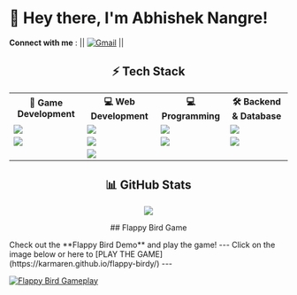 # 👋 Hey there, I'm Abhishek Nangre!  
  **Connect with me** :
|| [![Gmail](https://img.shields.io/badge/Gmail-D14836?style=for-the-badge&logo=gmail&logoColor=white)](mailto:tunqwb@gmail.com)  ||

<h2 align="center">⚡ Tech Stack</h2>

<p align="center">
  <table>
    <tr>
      <th>🚀 <strong>Game Development</strong></th>
      <th>💻 <strong>Web Development</strong></th>
      <th>💻 <strong>Programming</strong></th>
      <th>🛠 <strong>Backend & Database</strong></th>
    </tr>
    <tr>
      <td><img src="https://img.shields.io/badge/Unreal%20Engine-000?style=flat&logo=unreal-engine&logoColor=white"/></td>
      <td><img src="https://img.shields.io/badge/HTML5-E34F26?style=flat&logo=html5&logoColor=white"/></td>
      <td><img src="https://img.shields.io/badge/Python-3776AB?style=flat&logo=python&logoColor=white"/></td>
      <td><img src="https://img.shields.io/badge/Node.js-339933?style=flat&logo=node.js&logoColor=white"/></td>
    </tr>
    <tr>
      <td><img src="https://img.shields.io/badge/Blender-F5792A?style=flat&logo=blender&logoColor=white"/></td>
      <td><img src="https://img.shields.io/badge/CSS3-1572B6?style=flat&logo=css3&logoColor=white"/></td>
      <td><img src="https://img.shields.io/badge/C-A8B9CC?style=flat&logo=c&logoColor=black"/></td>
      <td><img src="https://img.shields.io/badge/MongoDB-47A248?style=flat&logo=mongodb&logoColor=white"/></td>
    </tr>
    <tr>
      <td></td>
      <td><img src="https://img.shields.io/badge/JavaScript-F7DF1E?style=flat&logo=javascript&logoColor=black"/></td>
      <td></td>
      <td></td>
    </tr>
  </table>
</p>

<h2 align="center">📊 GitHub Stats</h2>

<p align="center">
  <img src="https://github-readme-stats.vercel.app/api/top-langs/?username=karmaren&layout=compact&theme=dark&hide_border=true" />
</p>
<p align="center">
## Flappy Bird Game
<p>
Check out the **Flappy Bird Demo** and play the game!
 --- Click on the image below or here to [PLAY THE GAME](https://karmaren.github.io/flappy-birdy/) ---
 
[![Flappy Bird Gameplay](https://i.imgur.com/HzEITqk.gif)](https://karmaren.github.io/flappy-birdy/)  

